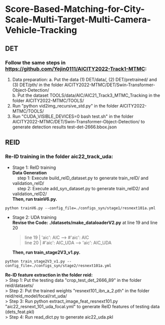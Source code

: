 # Score-Based-Matching-for-City-Scale-Multi-Target-Multi-Camera-Vehicle-Tracking

## DET
 ### Follow the same steps in https://github.com/Yejin0111/AICITY2022-Track1-MTMC:
   1. Data preparation:
    a. Put the data (1) DET/data/, (2) DET/pretrained/ and (3) DET/pth/ in the folder AICITY2022-MTMC/DET/Swin-Transformer-Object-Detection/  
    b. Put the dataset TOOLS/data/AIC/AIC21_Track3_MTMC_Tracking in the folder AICITY2022-MTMC/TOOLS/
   3. Run "python vid2img_recursive_std.py" in the folder AICITY2022-MTMC/TOOLS/
   4. Run "CUDA_VISIBLE_DEVICES=0 bash test.sh" in the folder AICITY2022-MTMC/DET/Swin-Transformer-Object-Detection/ to generate detection results test-det-2666.bbox.json  

## REID
   ### Re-ID training in the folder aic22_track_uda:  
   - Stage 1: ReID training  
	**Data Generation**  
&nbsp; &nbsp; step 1: Execute build_reID_dataset.py to generate train_reID/ and validation_reID/  
&nbsp; &nbsp; step 2: Execute add_syn_dataset.py to generate train_reID2/ and validation_reID2/  
	**Then, run trainV6.py.**  

     
``` 
python trainV6.py --config_file=./configs_syn/stage1/resnext101a.yml    
```
   - Stage 2: UDA training  
	**Revise the Code: ./datasets/make_dataloaderV2.py** at line 19 and line 20  
		>line 19 | 'aic': AIC       --> #'aic': AIC  
		line 20 | #'aic': AIC_UDA  --> 'aic': AIC_UDA

    
		**Then, run train_stage2V3_v1.py.**  
```    
python train_stage2V3_v1.py --config_file=./configs_syn/stage2/resnext101a.yml   
```  
   **Re-ID feature extraction in the folder reid:**  
		> Step 1: Put the testing data "crop_test_det_2666_89" in the folder reid/datasets/  
		> Step 2: Put the trained weights "resnext101_ibn_a_2.pth" in the folder reid/reid_model/focal/rxt_uda/  
		> Step 3: Run python extract_image_feat_resnext101.py "aic22_resnext_101_uda_focal.yml" to generate ReID features of testing data (dets_feat.pkl)  
		> Step 4: Run read_dict.py to generate aic22_uda.pkl  
	
		
		
		
